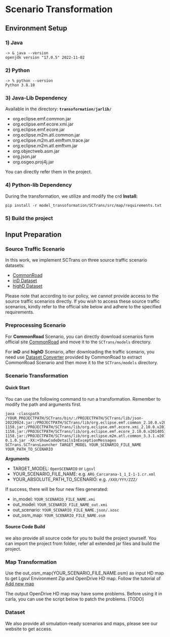 # Scenario Transformation 

## Environment Setup

### 1) Java
```
-> & java --version
openjdk version "17.0.5" 2022-11-02
```

### 2) Python
```
-> % python --version
Python 3.8.10
```

### 3) Java-Lib Dependency

Available in the directory: **`transoformation/jarlib/`**
- org.eclipse.emf.common.jar
- org.eclipse.emf.ecore.xmi.jar
- org.eclipse.emf.ecore.jar
- org.eclipse.m2m.atl.common.jar
- org.eclipse.m2m.atl.emftvm.trace.jar
- org.eclipse.m2m.atl.emftvm.jar
- org.objectweb.asm.jar
- org.json.jar
- org.osgeo.proj4j.jar

You can directly refer them in the project.

### 4) Python-lib Dependency

During the transformation, we utilize and modify the crd 
**Install:**
```
pip install -r model_transoformation/SCTrans/src/map/requirements.txt
```

### 5) Build the project


## Input Preparation

### Source Traffic Scenario

In this work, we implement SCTrans on three source traffic scenario datasets:
- [CommonRoad](https://commonroad.in.tum.de/scenarios)
- [inD Dataset](https://www.ind-dataset.com)
- [highD Dataset](https://www.highd-dataset.com)

Please note that according to our policy, we cannot provide access to the source traffic scenarios directly. If you wish to access these source traffic scenarios, kindly refer to the official site below and adhere to the specified requirements.

### Preprocessing Scenario

For **CommonRoad** Scenario, you can directly download scenarios form official site [CommonRoad](https://commonroad.in.tum.de) and move it to the `SCTrans/models` directory.

For **inD** and **highD** Scenario, after downloading the traffic scenario, you need use [Dataset Converter](https://commonroad.in.tum.de/tools/dataset-converters) provided by CommonRoad to extract CommonRoad Scenario and then move it to the `SCTrans/models` directory.


### Scenario Transformation

#### Quick Start
You can use the following command to run a transformation. Remember to modify the path and arguments first.
```
java -classpath /YOUR_PROJECTPATH/SCTrans/bin/:/PROJECTPATH/SCTrans/lib/json-20220924.jar:/PROJECTPATH/SCTrans/lib/org.eclipse.emf.common_2.10.0.v20140514-1158.jar:/PROJECTPATH/SCTrans/lib/org.eclipse.emf.ecore.xmi_2.10.0.v20140514-1158.jar:/PROJECTPATH/SCTrans/lib/org.eclipse.emf.ecore_2.10.0.v20140514-1158.jar:/PROJECTPATH/SCTrans/lib/org.eclipse.m2m.atl.common_3.3.1.v201209061455.jar:/PROJECTPATH/SCTrans/lib/org.eclipse.m2m.atl.emftvm.trace_3.6.0.v201501081942.jar:/PROJECTPATH/SCTrans/lib/org.eclipse.m2m.atl.emftvm_3.6.0.v201501081942.jar:/PROJECTPATH/SCTrans/lib/org.objectweb.asm_3.3.1.v201105211655.jar:/PROJECTPATH/SCTrans/lib/proj4j-0.1.0.jar -XX:+ShowCodeDetailsInExceptionMessages SCTrans.SCTransLauncher TARGET_MODEL YOUR_SCENARIO_FILE_NAME YOUR_PATH_TO_SCENARIO
```
**Arguments**
- TARGET_MODEL: `OpenSCENARIO` or `Lgsvl`
- YOUR_SCENARIO_FILE_NAME: e.g. `ARG_Carcarana-1_1_I-1-1.cr.xml`
- YOUR_ABSOLUTE_PATH_TO_SCENARIO: e.g. `/XXX/YYY/ZZZ/`

If success, there will be four new files generated:
- in_model: `YOUR_SCENARIO_FILE_NAME.xmi`
- out_model: `YOUR_SCENARIO_FILE_NAME_out.xmi`
- out_scenario: `YOUR_SCENARIO_FILE_NAME.json/.xosc`
- out_osm_map: `YOUR_SCENARIO_FILE_NAME.osm`

#### Source Code Build
we also provide all source code for you to build the project yourself. You can import the project from folder, refer all extended jar files and build the project.

### Map Transformation

Use the out_osm_map(YOUR_SCENARIO_FILE_NAME.osm) as input HD map to get Lgsvl Environment Zip and OpenDrive HD map.
Follow the tutorial of [Add new map](https://www.svlsimulator.com/docs/archive/2020.06/add-new-map/)

The output OpenDrive HD map may have some problems. Before using it in carla, you can use the script below to patch the problems. [TODO]

### Dataset
We also provide all simulation-ready scenarios and maps, please see our website to get access.